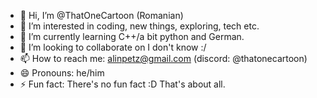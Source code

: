 - 👋 Hi, I’m @ThatOneCartoon (Romanian)
- 👀 I’m interested in coding, new things, exploring, tech etc.
- 🌱 I’m currently learning C++/a bit python and German.
- 💞️ I’m looking to collaborate on I don't know :/
- 📫 How to reach me: alinpetz@gmail.com (discord: @thatonecartoon)
- 😄 Pronouns: he/him
- ⚡ Fun fact: There's no fun fact :D
That's about all.
<!---
ThatOneCartoon/ThatOneCartoon is a ✨ special ✨ repository because its `README.md` (this file) appears on your GitHub profile.
You can click the Preview link to take a look at your changes.
--->
